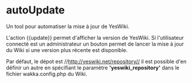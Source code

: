 autoUpdate
=======================

Un tool pour automatiser la mise à jour de YesWiki.

L'action {{update}} permet d'afficher la version de YesWiki. Si
l'utilisateur connecté est un administrateur un bouton permet de lancer la mise
à jour du Wiki si une version plus récente est disponible.

Par défaut, le dépot est //http://yeswiki.net/repository// il est possible d'en
définir un autre en spécifiant le paramètre **'yeswiki_repository'** dans le
fichier wakka.config.php du Wiki.
